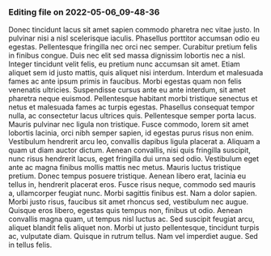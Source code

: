 

### Editing file on 2022-05-06_09-48-36

Donec tincidunt lacus sit amet sapien commodo pharetra nec vitae justo. In pulvinar nisi a nisl scelerisque iaculis. Phasellus porttitor accumsan odio eu egestas. Pellentesque fringilla nec orci nec semper. Curabitur pretium felis in finibus congue. Duis nec elit sed massa dignissim lobortis nec a nisl. Integer tincidunt velit felis, eu pretium nunc accumsan sit amet. Etiam aliquet sem id justo mattis, quis aliquet nisi interdum. Interdum et malesuada fames ac ante ipsum primis in faucibus. Morbi egestas quam non felis venenatis ultricies. Suspendisse cursus ante eu ante interdum, sit amet pharetra neque euismod. Pellentesque habitant morbi tristique senectus et netus et malesuada fames ac turpis egestas. Phasellus consequat tempor nulla, ac consectetur lacus ultrices quis.
Pellentesque semper porta lacus. Mauris pulvinar nec ligula non tristique. Fusce commodo, lorem sit amet lobortis lacinia, orci nibh semper sapien, id egestas purus risus non enim. Vestibulum hendrerit arcu leo, convallis dapibus ligula placerat a. Aliquam a quam ut diam auctor dictum. Aenean convallis, nisi quis fringilla suscipit, nunc risus hendrerit lacus, eget fringilla dui urna sed odio. Vestibulum eget ante ac magna finibus mollis mattis nec metus. Mauris luctus tristique pretium. Donec tempus posuere tristique. Aenean libero erat, lacinia eu tellus in, hendrerit placerat eros. Fusce risus neque, commodo sed mauris a, ullamcorper feugiat nunc.
Morbi sagittis finibus est. Nam a dolor sapien. Morbi justo risus, faucibus sit amet rhoncus sed, vestibulum nec augue. Quisque eros libero, egestas quis tempus non, finibus ut odio. Aenean convallis magna quam, ut tempus nisl luctus ac. Sed suscipit feugiat arcu, aliquet blandit felis aliquet non. Morbi ut justo pellentesque, tincidunt turpis ac, vulputate diam. Quisque in rutrum tellus. Nam vel imperdiet augue. Sed in tellus felis.


